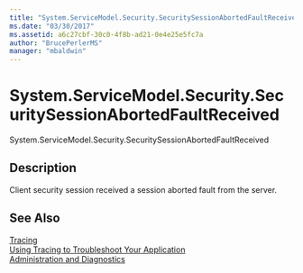 ```yaml
---
title: "System.ServiceModel.Security.SecuritySessionAbortedFaultReceived"
ms.date: "03/30/2017"
ms.assetid: a6c27cbf-30c0-4f8b-ad21-0e4e25e5fc7a
author: "BrucePerlerMS"
manager: "mbaldwin"
---
```

# System.ServiceModel.Security.SecuritySessionAbortedFaultReceived
System.ServiceModel.Security.SecuritySessionAbortedFaultReceived  
  
## Description  
 Client security session received a session aborted fault from the server.  
  
## See Also  
 [Tracing](../../../../../docs/framework/wcf/diagnostics/tracing/index.md)  
 [Using Tracing to Troubleshoot Your Application](../../../../../docs/framework/wcf/diagnostics/tracing/using-tracing-to-troubleshoot-your-application.md)  
 [Administration and Diagnostics](../../../../../docs/framework/wcf/diagnostics/index.md)
